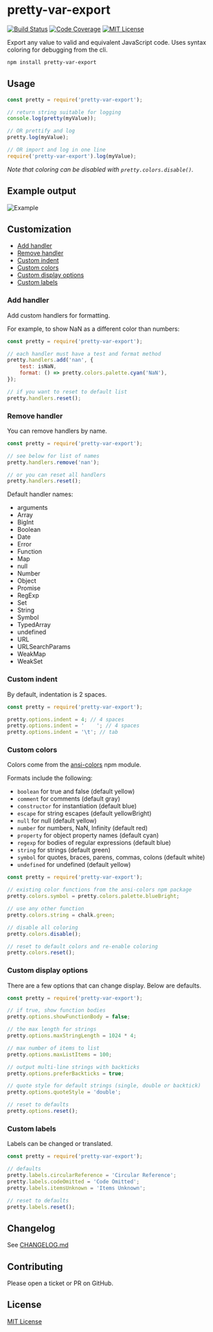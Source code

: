 # pretty-var-export

[![Build Status](https://travis-ci.com/kensnyder/pretty-var-export.svg?branch=master&v=1.2.0)](https://travis-ci.org/kensnyder/pretty-var-export)
[![Code Coverage](https://codecov.io/gh/kensnyder/pretty-var-export/branch/master/graph/badge.svg?v=1.2.0)](https://codecov.io/gh/kensnyder/pretty-var-export)
[![MIT License](https://img.shields.io/github/license/kensnyder/pretty-var-export.svg?v=1.2.0)](https://opensource.org/licenses/MIT)

Export any value to valid and equivalent JavaScript code. Uses syntax coloring
for debugging from the cli.

```bash
npm install pretty-var-export
```

## Usage

```js
const pretty = require('pretty-var-export');

// return string suitable for logging
console.log(pretty(myValue));

// OR prettify and log
pretty.log(myValue);

// OR import and log in one line
require('pretty-var-export').log(myValue);
```

_Note that coloring can be disabled with `pretty.colors.disable()`._

## Example output

![Example](./demo/example.png?raw=true&v=1.2.0)

## Customization

- [Add handler](#add-handler)
- [Remove handler](#remove-handler)
- [Custom indent](#custom-indent)
- [Custom colors](#custom-colors)
- [Custom display options](#custom-display-options)
- [Custom labels](#custom-labels)

### Add handler

Add custom handlers for formatting.

For example, to show NaN as a different color than numbers:

```js
const pretty = require('pretty-var-export');

// each handler must have a test and format method
pretty.handlers.add('nan', {
	test: isNaN,
	format: () => pretty.colors.palette.cyan('NaN'),
});

// if you want to reset to default list
pretty.handlers.reset();
```

### Remove handler

You can remove handlers by name.

```js
const pretty = require('pretty-var-export');

// see below for list of names
pretty.handlers.remove('nan');

// or you can reset all handlers
pretty.handlers.reset();
```

Default handler names:

- arguments
- Array
- BigInt
- Boolean
- Date
- Error
- Function
- Map
- null
- Number
- Object
- Promise
- RegExp
- Set
- String
- Symbol
- TypedArray
- undefined
- URL
- URLSearchParams
- WeakMap
- WeakSet

### Custom indent

By default, indentation is 2 spaces.

```js
const pretty = require('pretty-var-export');

pretty.options.indent = 4; // 4 spaces
pretty.options.indent = '    '; // 4 spaces
pretty.options.indent = '\t'; // tab
```

### Custom colors

Colors come from the [ansi-colors](https://npmjs.com/package/ansi-colors) npm module.

Formats include the following:

- `boolean` for true and false (default yellow)
- `comment` for comments (default gray)
- `constructor` for instantiation (default blue)
- `escape` for string escapes (default yellowBright)
- `null` for null (default yellow)
- `number` for numbers, NaN, Infinity (default red)
- `property` for object property names (default cyan)
- `regexp` for bodies of regular expressions (default blue)
- `string` for strings (default green)
- `symbol` for quotes, braces, parens, commas, colons (default white)
- `undefined` for undefined (default yellow)

```js
const pretty = require('pretty-var-export');

// existing color functions from the ansi-colors npm package
pretty.colors.symbol = pretty.colors.palette.blueBright;

// use any other function
pretty.colors.string = chalk.green;

// disable all coloring
pretty.colors.disable();

// reset to default colors and re-enable coloring
pretty.colors.reset();
```

### Custom display options

There are a few options that can change display. Below are defaults.

```js
const pretty = require('pretty-var-export');

// if true, show function bodies
pretty.options.showFunctionBody = false;

// the max length for strings
pretty.options.maxStringLength = 1024 * 4;

// max number of items to list
pretty.options.maxListItems = 100;

// output multi-line strings with backticks
pretty.options.preferBackticks = true;

// quote style for default strings (single, double or backtick)
pretty.options.quoteStyle = 'double';

// reset to defaults
pretty.options.reset();
```

### Custom labels

Labels can be changed or translated.

```js
const pretty = require('pretty-var-export');

// defaults
pretty.labels.circularReference = 'Circular Reference';
pretty.labels.codeOmitted = 'Code Omitted';
pretty.labels.itemsUnknown = 'Items Unknown';

// reset to defaults
pretty.labels.reset();
```

## Changelog

See [CHANGELOG.md](./CHANGELOG.md)

## Contributing

Please open a ticket or PR on GitHub.

## License

[MIT License](./LICENSE)
